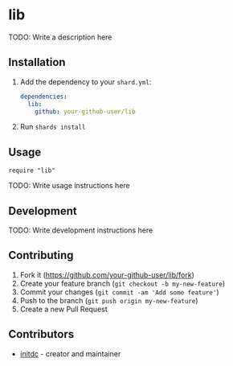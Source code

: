 # lib

TODO: Write a description here

## Installation

1. Add the dependency to your `shard.yml`:

   ```yaml
   dependencies:
     lib:
       github: your-github-user/lib
   ```

2. Run `shards install`

## Usage

```crystal
require "lib"
```

TODO: Write usage instructions here

## Development

TODO: Write development instructions here

## Contributing

1. Fork it (<https://github.com/your-github-user/lib/fork>)
2. Create your feature branch (`git checkout -b my-new-feature`)
3. Commit your changes (`git commit -am 'Add some feature'`)
4. Push to the branch (`git push origin my-new-feature`)
5. Create a new Pull Request

## Contributors

- [initdc](https://github.com/your-github-user) - creator and maintainer
